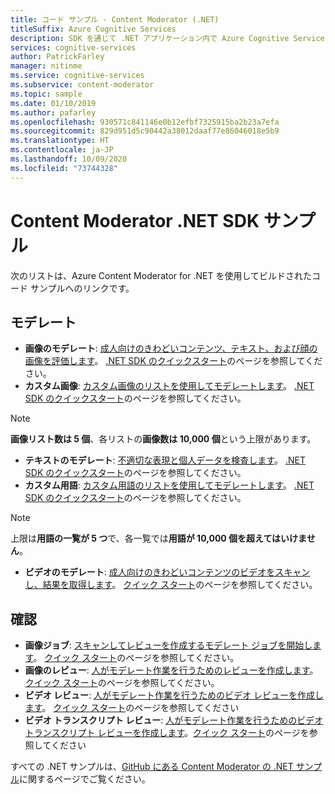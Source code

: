 ```yaml
---
title: コード サンプル - Content Moderator (.NET)
titleSuffix: Azure Cognitive Services
description: SDK を通じて .NET アプリケーション内で Azure Cognitive Services Content Moderator を使用する方法について説明します。
services: cognitive-services
author: PatrickFarley
manager: nitinme
ms.service: cognitive-services
ms.subservice: content-moderator
ms.topic: sample
ms.date: 01/10/2019
ms.author: pafarley
ms.openlocfilehash: 930571c841146e0b12efbf7325915ba2b23a7efa
ms.sourcegitcommit: 829d951d5c90442a38012daaf77e86046018e5b9
ms.translationtype: HT
ms.contentlocale: ja-JP
ms.lasthandoff: 10/09/2020
ms.locfileid: "73744328"
---
```

# <a name="content-moderator-net-sdk-samples"></a>Content Moderator .NET SDK サンプル

次のリストは、Azure Content Moderator for .NET を使用してビルドされたコード サンプルへのリンクです。

## <a name="moderation"></a>モデレート

- **画像のモデレート**: [成人向けのきわどいコンテンツ、テキスト、および顔の画像を評価します](https://github.com/Azure-Samples/cognitive-services-dotnet-sdk-samples/blob/master/ContentModerator/ImageModeration/Program.cs)。 [.NET SDK のクイックスタート](dotnet-sdk-quickstart.md)のページを参照してください。
- **カスタム画像**: [カスタム画像のリストを使用してモデレートします](https://github.com/Azure-Samples/cognitive-services-dotnet-sdk-samples/blob/master/ContentModerator/ImageListManagement/Program.cs)。 [.NET SDK のクイックスタート](dotnet-sdk-quickstart.md)のページを参照してください。

> [!NOTE]
> **画像リスト数は 5 個**、各リストの**画像数は 10,000 個**という上限があります。
>

- **テキストのモデレート**: [不適切な表現と個人データを検査します](https://github.com/Azure-Samples/cognitive-services-dotnet-sdk-samples/blob/master/ContentModerator/TextModeration/Program.cs)。 [.NET SDK のクイックスタート](dotnet-sdk-quickstart.md)のページを参照してください。
- **カスタム用語**: [カスタム用語のリストを使用してモデレートします](https://github.com/Azure-Samples/cognitive-services-dotnet-sdk-samples/blob/master/ContentModerator/TermListManagement/Program.cs)。 [.NET SDK のクイックスタート](dotnet-sdk-quickstart.md)のページを参照してください。

> [!NOTE]
> 上限は**用語の一覧が 5 つ**で、各一覧では**用語が 10,000 個を超えてはいけません**。
>

- **ビデオのモデレート**: [成人向けのきわどいコンテンツのビデオをスキャンし、結果を取得します](https://github.com/Azure-Samples/cognitive-services-dotnet-sdk-samples/blob/master/ContentModerator/VideoModeration/Program.cs)。 [クイック スタート](video-moderation-api.md)のページを参照してください。

## <a name="review"></a>確認

- **画像ジョブ**: [スキャンしてレビューを作成するモデレート ジョブを開始します](https://github.com/Azure-Samples/cognitive-services-dotnet-sdk-samples/blob/master/ContentModerator/ImageJobs/Program.cs)。 [クイック スタート](moderation-jobs-quickstart-dotnet.md)のページを参照してください。
- **画像のレビュー**: [人がモデレート作業を行うためのレビューを作成します](https://github.com/Azure-Samples/cognitive-services-dotnet-sdk-samples/blob/master/ContentModerator/ImageReviews/Program.cs)。 [クイック スタート](dotnet-sdk-quickstart.md)のページを参照してください。
- **ビデオ レビュー**: [人がモデレート作業を行うためのビデオ レビューを作成します](https://github.com/Azure-Samples/cognitive-services-dotnet-sdk-samples/blob/master/ContentModerator/VideoReviews/Program.cs)。 [クイック スタート](video-reviews-quickstart-dotnet.md)のページを参照してください
- **ビデオ トランスクリプト レビュー**: [人がモデレート作業を行うためのビデオ トランスクリプト レビューを作成します](https://github.com/Azure-Samples/cognitive-services-dotnet-sdk-samples/blob/master/ContentModerator/VideoTranscriptReviews/Program.cs)。[クイック スタート](video-reviews-quickstart-dotnet.md)のページを参照してください

すべての .NET サンプルは、[GitHub にある Content Moderator の .NET サンプル](https://github.com/Azure-Samples/cognitive-services-dotnet-sdk-samples/tree/master/ContentModerator)に関するページでご覧ください。
